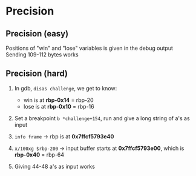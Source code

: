 # Precision

## Precision (easy)

Positions of "win" and "lose" variables is given in the debug output \
Sending 109-112 bytes works

## Precision (hard)

1. In gdb, `disas challenge`, we get to know:
    - win is at **rbp-0x14** = rbp-20
    - lose is at **rbp-0x10** = rbp-16

2. Set a breakpoint `b *challenge+154`, run and give a long string of a's as input
3. `info frame` -> rbp is at **0x7ffcf5793e40**
4. `x/100xg $rbp-200` -> input buffer starts at **0x7ffcf5793e00**, which is **rbp-0x40** = rbp-64
5. Giving 44-48 a's as input works
